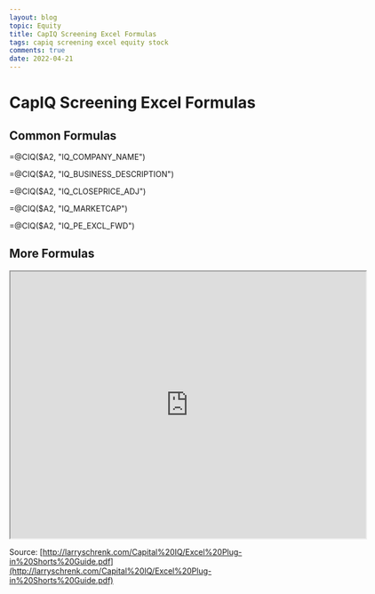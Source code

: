 ```yaml
---
layout: blog
topic: Equity
title: CapIQ Screening Excel Formulas
tags: capiq screening excel equity stock
comments: true
date: 2022-04-21
---
```

# CapIQ Screening Excel Formulas

## Common Formulas

=@CIQ($A2, "IQ_COMPANY_NAME")

=@CIQ($A2, "IQ_BUSINESS_DESCRIPTION")

=@CIQ($A2, "IQ_CLOSEPRICE_ADJ")

=@CIQ($A2, "IQ_MARKETCAP")

=@CIQ($A2, "IQ_PE_EXCL_FWD")

## More Formulas

<iframe src="https://drive.google.com/file/d/1jPkK0B5UNaiTlMVAUY81kONh9rZYT24T/preview" width="640" height="480" allow="autoplay"></iframe>

Source: [http://larryschrenk.com/Capital%20IQ/Excel%20Plug-in%20Shorts%20Guide.pdf](http://larryschrenk.com/Capital%20IQ/Excel%20Plug-in%20Shorts%20Guide.pdf)
